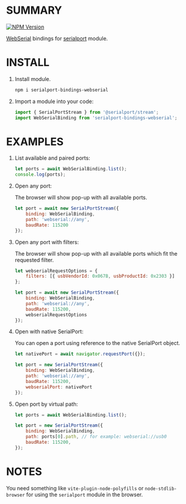 # SUMMARY

[![NPM Version](https://img.shields.io/npm/v/serialport-bindings-webserial)](https://www.npmjs.com/package/serialport-bindings-webserial)

[WebSerial](https://developer.mozilla.org/en-US/docs/Web/API/Web_Serial_API) bindings for [serialport](https://www.npmjs.com/package/serialport) module.

# INSTALL
1. Install module.
    ```sh
    npm i serialport-bindings-webserial
    ```
2. Import a module into your code:
    ```js
    import { SerialPortStream } from '@serialport/stream';
    import WebSerialBinding from 'serialport-bindings-webserial';
    ```

# EXAMPLES
1. List available and paired ports:
    ```js
    let ports = await WebSerialBinding.list();
    console.log(ports);
    ```
2. Open any port:

    The browser will show pop-up with all available ports.
    ```js
    let port = await new SerialPortStream({
        binding: WebSerialBinding,
        path: 'webserial://any',
        baudRate: 115200
    });
    ```
4. Open any port with filters:

    The browser will show pop-up with all available ports which fit the requested filter.
    ```js
    let webserialRequestOptions = {
        filters: [{ usbVendorId: 0x067B, usbProductId: 0x2303 }]
    };
    
    let port = await new SerialPortStream({
        binding: WebSerialBinding,
        path: 'webserial://any',
        baudRate: 115200,
        webserialRequestOptions
    });
    ```
5. Open with native SerialPort:

    You can open a port using reference to the native SerialPort object.
    ```js
    let nativePort = await navigator.requestPort({});
    
    let port = new SerialPortStream({
        binding: WebSerialBinding,
        path: 'webserial://any',
        baudRate: 115200,
        webserialPort: nativePort
    });
    ```
6. Open port by virtual path:
    ```js
    let ports = await WebSerialBinding.list();
    
    let port = new SerialPortStream({
        binding: WebSerialBinding,
        path: ports[0].path, // for example: webserial://usb0
        baudRate: 115200,
    });
    ```
# NOTES
You need something like `vite-plugin-node-polyfills` or `node-stdlib-browser` for using the `serialport` module in the browser.
